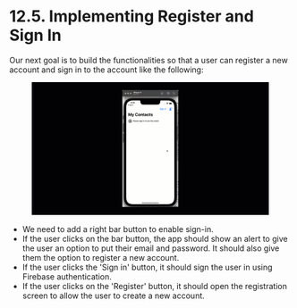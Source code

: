 # 12.5. Implementing Register and Sign In

Our next goal is to build the functionalities so that a user can register a new account and sign in to the account like the following:

<figure><img src="../../.gitbook/assets/12.two (1).gif" alt=""><figcaption></figcaption></figure>

* We need to add a right bar button to enable sign-in.
* If the user clicks on the bar button, the app should show an alert to give the user an option to put their email and password. It should also give them the option to register a new account.
* If the user clicks the 'Sign in' button, it should sign the user in using Firebase authentication.
* If the user clicks on the 'Register' button, it should open the registration screen to allow the user to create a new account.
